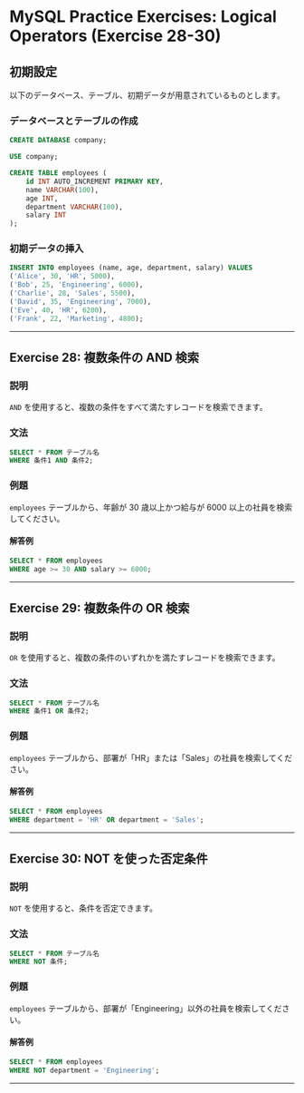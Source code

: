 # MySQL Practice Exercises: Logical Operators (Exercise 28-30)

## 初期設定

以下のデータベース、テーブル、初期データが用意されているものとします。

### データベースとテーブルの作成

```sql
CREATE DATABASE company;

USE company;

CREATE TABLE employees (
    id INT AUTO_INCREMENT PRIMARY KEY,
    name VARCHAR(100),
    age INT,
    department VARCHAR(100),
    salary INT
);
```

### 初期データの挿入

```sql
INSERT INTO employees (name, age, department, salary) VALUES
('Alice', 30, 'HR', 5000),
('Bob', 25, 'Engineering', 6000),
('Charlie', 28, 'Sales', 5500),
('David', 35, 'Engineering', 7000),
('Eve', 40, 'HR', 6200),
('Frank', 22, 'Marketing', 4800);
```

---

## Exercise 28: 複数条件の AND 検索

### 説明

`AND` を使用すると、複数の条件をすべて満たすレコードを検索できます。

### 文法

```sql
SELECT * FROM テーブル名
WHERE 条件1 AND 条件2;
```

### 例題

`employees` テーブルから、年齢が 30 歳以上かつ給与が 6000 以上の社員を検索してください。

#### 解答例

```sql
SELECT * FROM employees
WHERE age >= 30 AND salary >= 6000;
```

---

## Exercise 29: 複数条件の OR 検索

### 説明

`OR` を使用すると、複数の条件のいずれかを満たすレコードを検索できます。

### 文法

```sql
SELECT * FROM テーブル名
WHERE 条件1 OR 条件2;
```

### 例題

`employees` テーブルから、部署が「HR」または「Sales」の社員を検索してください。

#### 解答例

```sql
SELECT * FROM employees
WHERE department = 'HR' OR department = 'Sales';
```

---

## Exercise 30: NOT を使った否定条件

### 説明

`NOT` を使用すると、条件を否定できます。

### 文法

```sql
SELECT * FROM テーブル名
WHERE NOT 条件;
```

### 例題

`employees` テーブルから、部署が「Engineering」以外の社員を検索してください。

#### 解答例

```sql
SELECT * FROM employees
WHERE NOT department = 'Engineering';
```

---